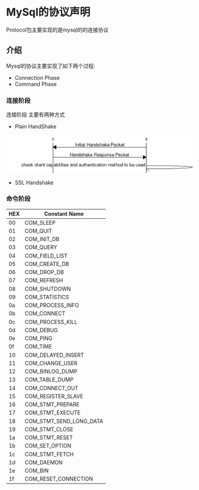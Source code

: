 # MySql的协议声明

Protocol包主要实现的是mysql的的连接协议

## 介绍

Mysql的协议主要实现了如下两个过程:
    
- Connection Phase
- Command Phase

### 连接阶段

连接阶段 主要有两种方式

- Plain HandShake

![](image/plain_shake.png)

- SSL Handshake

### 命令阶段

HEX | Constant Name
---|---
00|COM_SLEEP
01|COM_QUIT
02|COM_INIT_DB
03|COM_QUERY
04|COM_FIELD_LIST
05|COM_CREATE_DB
06|COM_DROP_DB
07|COM_REFRESH
08|COM_SHUTDOWN
09|COM_STATISTICS
0a|COM_PROCESS_INFO
0b|COM_CONNECT
0c|COM_PROCESS_KILL
0d|COM_DEBUG
0e|COM_PING
0f|COM_TIME
10|COM_DELAYED_INSERT
11|COM_CHANGE_USER
12|COM_BINLOG_DUMP
13|COM_TABLE_DUMP
14|COM_CONNECT_OUT
15|COM_REGISTER_SLAVE
16|COM_STMT_PREPARE
17|COM_STMT_EXECUTE
18|COM_STMT_SEND_LONG_DATA
19|COM_STMT_CLOSE
1a|COM_STMT_RESET
1b|COM_SET_OPTION
1c|COM_STMT_FETCH
1d|COM_DAEMON
1e|COM_BIN
1f|COM_RESET_CONNECTION